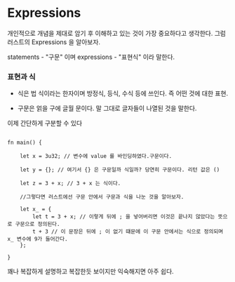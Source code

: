 # Expressions


개인적으로 개념을 제대로 암기 후 이해하고 있는 것이 가장 중요하다고 생각한다.
그럼 러스트의 Expressions 을 알아보자.

statements - "구문" 이며 expressions - "표현식" 이라 말한다.

### 표현과 식 
* 식은 법 식이라는 한자이며 방정식, 등식, 수식 등에 쓰인다. 즉 어떤 것에 대한 표현.

* 구문은 얽을 구에 글월 문이다. 말 그대로 글자들이 나열된 것을 말한다. 

이제 간단하게 구분할 수 있다

```rust,editable

fn main() {
	
	let x = 3u32; // 변수에 value 를 바인딩하였다.구문이다.
	
	let y = {}; // 여기서 {} 은 구문일까 식일까? 당연히 구문이다. 리턴 값은 () 

	let z = 3 + x; // 3 + x 는 식이다.

	//그렇다면 러스트에선 구문 안에서 구문과 식을 나눈 것을 알아보자.
	
	let x_ = {
		let t = 3 + x; // 이렇게 뒤에 ; 을 넣어버리면 이것은 끝나지 않았다는 뜻으로 구문으로 정의된다.
		t + 3 // 이 문장은 뒤에 ; 이 없기 떄문에 이 구문 안에서는 식으로 정의되며 x_ 변수에 9가 들어간다. 
	}; 

}

```

꽤나 복잡하게 설명하고 복잡한듯 보이지만 익숙해지면 아주 쉽다. 
	
